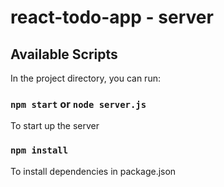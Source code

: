 # react-todo-app - server

## Available Scripts

In the project directory, you can run:

### `npm start` or `node server.js`

To start up the server

### `npm install`

To install dependencies in package.json
